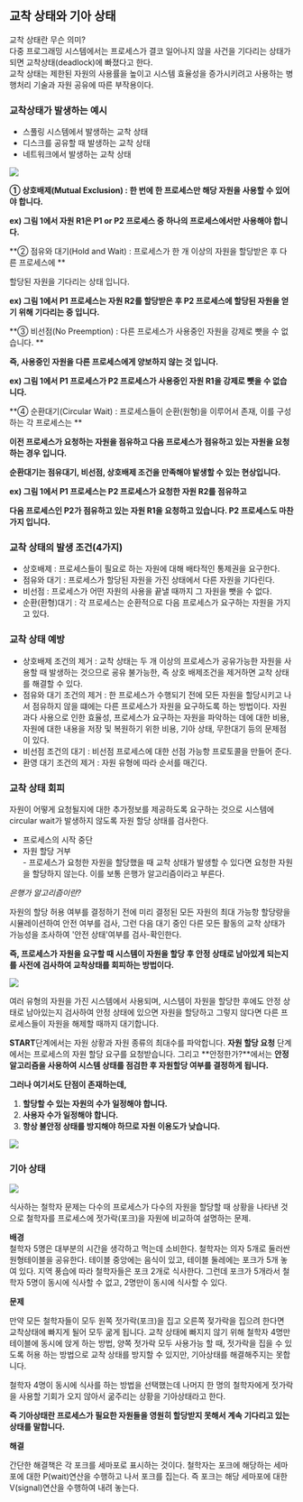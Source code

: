 ## 교착 상태와 기아 상태



교착 상태란 무슨 의미?  
다중 프로그래밍 시스템에서는 프로세스가 결코 일어나지 않을 사건을 기다리는 상태가 되면 교착상태(deadlock)에 빠졌다고 한다.   
교착 상태는 제한된 자원의 사용률을 높이고 시스템 효율성을 증가시키려고 사용하는 병행처리 기술과 자원 공유에 따른 부작용이다. 

### 교착상태가 발생하는 예시

- 스풀링 시스템에서 발생하는 교착 상태
- 디스크를 공유할 때 발생하는 교착 상태
- 네트워크에서 발생하는 교착 상태

![](https://ws1.sinaimg.cn/large/006tKfTcgy1fn102mes7cj30zo11edkw.jpg)

**① 상호배제(Mutual Exclusion) : 한 번에 한 프로세스만 해당 자원을 사용할 수 있어야 합니다.**

**ex) 그림 1에서 자원 R1은 P1 or P2 프로세스 중 하나의 프로세스에서만 사용해야 합니다.**


**② 점유와 대기(Hold and Wait) : 프로세스가 한 개 이상의 자원을 할당받은 후 다른 프로세스에 **

할당된 자원을 기다리는 상태 입니다.

**ex) 그림 1에서 P1 프로세스는 자원 R2를 할당받은 후 P2 프로세스에 할당된 자원을 얻기 위해 기다리는 중 입니다.**


**③ 비선점(No Preemption) : 다른 프로세스가 사용중인 자원을 강제로 뺏을 수 없습니다. **

**즉, 사용중인 자원을 다른 프로세스에게 양보하지 않는 것 입니다.**

**ex) 그림 1에서 P1 프로세스가 P2 프로세스가 사용중인 자원 R1을 강제로 뺏을 수 없습니다.**


**④ 순환대기(Circular Wait) : 프로세스들이 순환(원형)을 이루어서 존재, 이를 구성하는 각 프로세스는 **

**이전 프로세스가 요청하는 자원을 점유하고 다음 프로세스가 점유하고 있는 자원을 요청하는 경우 입니다.**

**순환대기는 점유대기, 비선점, 상호배제 조건을 만족해야 발생할 수 있는 현상입니다.**

**ex) 그림 1에서 P1 프로세스는 P2 프로세스가 요청한 자원 R2를 점유하고**

**다음 프로세스인 P2가 점유하고 있는 자원 R1을 요청하고 있습니다. P2 프로세스도 마찬가지 입니다.**



### 교착 상태의 발생 조건(4가지)

- 상호배제 : 프로세스들이 필요로 하는 자원에 대해 배타적인 통제권을 요구한다.
- 점유와 대기 : 프로세스가 할당된 자원을 가진 상태에서 다른 자원을 기다린다.
- 비선점 : 프로세스가 어떤 자원의 사용을 끝낼 때까지 그 자원을 뺏을 수 없다.
- 순환(환형)대기 : 각 프로세스는 순환적으로 다음 프로세스가 요구하는 자원을 가지고 있다.



### 교착 상태 예방

- 상호배제 조건의 제거 : 교착 상태는 두 개 이상의 프로세스가 공유가능한 자원을 사용할 때 발생하는 것으므로 굥유 불가능한, 즉 상호 배제조건을 제거하면 교착 상태를 해결할 수 있다.
- 점유와 대기 조건의 제거 : 한 프로세스가 수행되기 전에 모든 자원을 할당시키고 나서 점유하지 않을 떄에는 다른 프로세스가 자원을 요구하도록 하는 방법이다. 자원 과다 사용으로 인한 효율성, 프로세스가 요구하는 자원을 파악하는 데에 대한 비용, 자원에 대한 내용을 저장 및 복원하기 위한 비용, 기아 상태, 무한대기 등의 문제점이 있다.
- 비선점 조건의 대기 : 비선점 프로세스에 대한 선점 가능항 프로토콜을 만들어 준다.
- 환영 대기 조건의 제거 : 자원 유형에 따라 순서를 매긴다.



### 교착 상태 회피

자원이 어떻게 요청될지에 대한 추가정보를 제공하도록 요구하는 것으로 시스템에 circular wait가 발생하지 않도록 자원 할당 상태를 검사한다.

- 프로세스의 시작 중단
- 자원 할당 거부  
  \- 프로세스가 요청한 자원을 할당했을 때 교착 상태가 발생할 수 있다면 요청한 자원을 할당하지 않는다. 이를 보통 은행가 알고리즘이라고 부른다.

*은행가 알고리즘이란?*

자원의 할당 허용 여부를 결정하기 전에 미리 결정된 모든 자원의 최대 가능항 할당량을시뮬레이션하여 안전 여부를 검사, 그런 다음 대기 중인 다른 모든 활동의 교착 상태가 가능성을 조사하여 '안전 상태'여부를 검사-확인한다. 

**즉, 프로세스가 자원을 요구할 때 시스템이 자원을 할당 후 안정 상태로 남아있게 되는지를 사전에 검사하여 교착상태를 회피하는 방법이다.**

![](https://ws1.sinaimg.cn/large/006tKfTcgy1fn106aptxpj30vo0z2gpy.jpg)

 여러 유형의 자원을 가진 시스템에서 사용되며, 시스템이 자원을 할당한 후에도 안정 상태로 남아있는지 검사하여 안정 상태에 있으면 자원을 할당하고 그렇지 않다면 다른 프로세스들이 자원을 해제할 때까지 대기합니다.

**START**단계에서는 자원 상황과 자원 종류의 최대수를 파악합니다. **자원 할당 요청** 단계에서는 프로세스의 자원 할당 요구를 요청받습니다. 그리고 **안정한가?**에서는 **안정 알고리즘을 사용하여 시스템 상태를 점검한 후 자원할당 여부를 결정하게 됩니다.**



**그러나 여기서도 단점이 존재하는데,**  

1. **할당할 수 있는 자원의 수가 일정해야 합니다.**
2. **사용자 수가 일정해야 합니다.**
3. **항상 불안정 상태를 방지해야 하므로 자원 이용도가 낮습니다.**



![](https://ws1.sinaimg.cn/large/006tKfTcgy1fn10ifbuesj316u0vun2c.jpg)

### 기아 상태

![](https://ws2.sinaimg.cn/large/006tKfTcgy1fn10ix0qemj30yc12qdp7.jpg)

식사하는 철학자 문제는 다수의 프로세스가 다수의 자원을 할당할 때 상황을 나타낸 것으로 철학자를 프로세스에 젓가락(포크)을 자원에 비교하여 설명하는 문제.

**배경**  
철학자 5명은 대부분의 시간을 생각하고 먹는데 소비한다. 철학자는 의자 5개로 둘러싼 원형테이블을 공유한다. 테이블 중앙에는 음식이 있고, 테이블 둘레에는 포크가 5개 놓여 있다. 지역 풍습에 따라 철학자들은 포크 2개로 식사한다. 그런데 포크가 5개라서 철학자 5명이 동시에 식사할 수 없고, 2명만이 동시에 식사할 수 있다.

**문제**

만약 모든 철학자들이 모두 원쪽 젓가락(포크)을 집고 오른쪽 젖가락을 집으려 한다면 교착상태에 빠지게 될어 모두 굶게 됩니다. 교착 상태에 빠지지 않기 위해 철학자 4명만 테이블에 동시에 앉게 하는 방법, 양쪽 젓가락 모두 사용가능 할 때, 젓가락을 집을 수 있도록 허용 하는 방법으로 교착 상태를 방지할 수 있지만, 기아상태를 해결해주지는 못합니다.

철학자 4명이 동시에 식사를 하는 방법을 선택했는데 나머지 한 명의 철학자에게 젓가락을 사용할 기회가 오지 않아서 굶주리는 상황을 기아상태라고 한다.

**즉 기아상태란 프로세스가 필요한 자원들을 영원히 할당받지 못해서 계속 기다리고 있는 상태를 말합니다.**

**해결**

간단한 해결책은 각 포크를 세마포로 표시하는 것이다. 철학자는 포크에 해당하는 세마포에 대한 P(wait)연산을 수행하고 나서 포크를 집는다. 즉 포크는 해당 세마포에 대한 V(signal)연산을 수행하여 내려 놓는다.